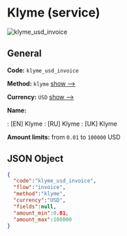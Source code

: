 
# Klyme (service) 
![klyme_usd_invoice](https://static.openfintech.io/payment_methods/klyme_usd_invoice/logo.svg?w=400&c=v0.59.26#w200)  

## General 
 
**Code:** `klyme_usd_invoice` 
 
**Method:** `klyme` 
 [show -->](/payment-methods/klyme/) 
 
**Currency:** `USD` [show -->](/currencies/USD/) 
 
**Name:** 
 
:	[EN] Klyme 
:	[RU] Klyme 
:	[UK] Klyme 
 
**Amount limits:** from `0.01` to `100000` USD 

## JSON Object 

```json
{
  "code":"klyme_usd_invoice",
  "flow":"invoice",
  "method":"klyme",
  "currency":"USD",
  "fields":null,
  "amount_min":0.01,
  "amount_max":100000
}
```  
